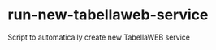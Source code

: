 run-new-tabellaweb-service
==========================

Script to automatically create new TabellaWEB service
